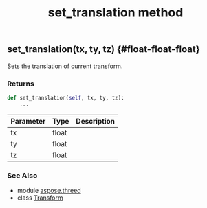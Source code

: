 ﻿---
title: set_translation method
second_title: Aspose.3D for Python via .NET API References
description: 
type: docs
weight: 140
url: /python-net/aspose.threed/transform/set_translation/
is_root: false
---

## set_translation(tx, ty, tz) {#float-float-float}

Sets the translation of current transform.

### Returns 





```python
def set_translation(self, tx, ty, tz):
    ...
```


| Parameter | Type | Description |
| :- | :- | :- |
| tx | float |  |
| ty | float |  |
| tz | float |  |



### See Also
* module [aspose.threed](../../)
* class [Transform](/3d/python-net/aspose.threed/transform)
